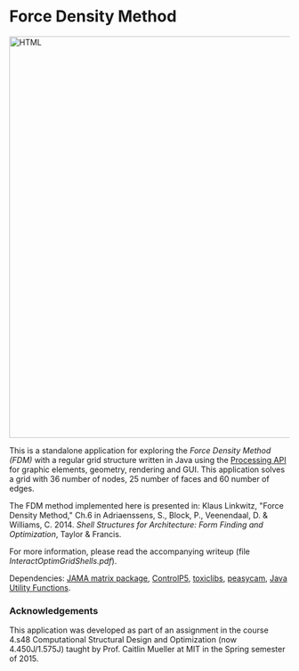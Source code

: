 <h1>Force Density Method</h1>

<p><img src="https://cloud.githubusercontent.com/assets/9630033/24806568/42988c0c-1b83-11e7-97cc-bb8a29139a01.png" alt = "HTML" width="720" align="Center"/></p>
<p>This is a standalone application for exploring the <em>Force Density Method (FDM)</em> with a regular grid structure written in Java using the <a href="https://www.processing.org">Processing API</a> for graphic elements, geometry, rendering and GUI. This application solves a grid with 36 number of nodes, 25 number of faces and 60 number of edges.</p>

<p>The FDM method implemented here is presented in: Klaus Linkwitz, "Force Density Method," Ch.6 in Adriaenssens, S., Block, P., Veenendaal, D. &amp; Williams, C. 2014. <em>Shell Structures for Architecture: Form Finding and Optimization</em>, Taylor &amp; Francis.</p>

<p>For more information, please read the accompanying writeup (file <em>InteractOptimGridShells.pdf</em>).</p>

<p>Dependencies: <a href="http://math.nist.gov/javanumerics/jama/">JAMA matrix package</a>, <a href="http://www.sojamo.de/libraries/controlP5/">ControlP5</a>, <a href="http://toxiclibs.org">toxiclibs</a>, <a href="http://mrfeinberg.com/peasycam/">peasycam</a>, <a href="https://www.seas.upenn.edu/~eeaton/software.html">Java Utility Functions</a>.</p>

<h3> Acknowledgements </h3>
<p>This application was developed as part of an assignment in the course 4.s48 Computational Structural Design and Optimization (now 4.450J/1.575J) taught by Prof. Caitlin Mueller at MIT in the Spring semester of 2015.</p>
